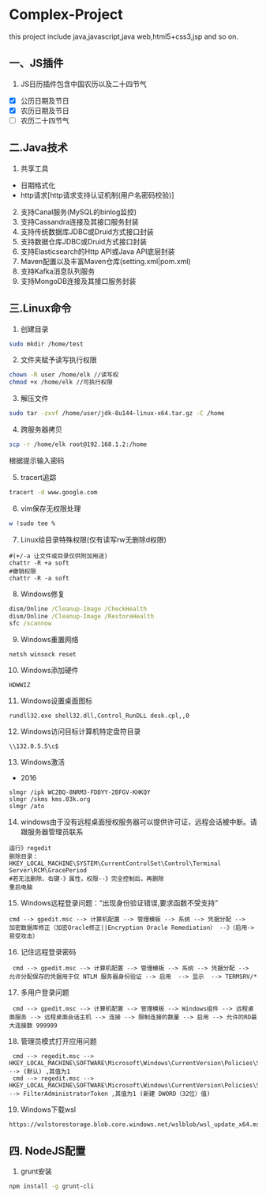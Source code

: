 # Complex-Project
this project include java,javascript,java web,html5+css3,jsp and so on.
## 一、JS插件
1. JS日历插件包含中国农历以及二十四节气
  - [x] 公历日期及节日
  - [x] 农历日期及节日
  - [ ] 农历二十四节气
## 二.Java技术
1. 共享工具
- 日期格式化
- http请求[http请求支持认证机制(用户名密码校验)]
2. 支持Canal服务(MySQL的binlog监控)
3. 支持Cassandra连接及其接口服务封装
4. 支持传统数据库JDBC或Druid方式接口封装
5. 支持数据仓库JDBC或Druid方式接口封装
7. 支持Elasticsearch的Http API或Java API底层封装
8. Maven配置以及丰富Maven仓库(setting.xml|pom.xml)
9. 支持Kafka消息队列服务
10. 支持MongoDB连接及其接口服务封装
## 三.Linux命令
1. 创建目录
```bash
sudo mkdir /home/test
```
2. 文件夹赋予读写执行权限
```bash
chown -R user /home/elk //读写权
chmod +x /home/elk //可执行权限
```
3. 解压文件
```bash
sudo tar -zxvf /home/user/jdk-8u144-linux-x64.tar.gz -C /home
```
4. 跨服务器拷贝
```bash
scp -r /home/elk root@192.168.1.2:/home
```
根据提示输入密码

5. tracert追踪
```bash
tracert -d www.google.com
```
6. vim保存无权限处理
```bash
w !sudo tee %
```
7. Linux给目录特殊权限(仅有读写rw无删除d权限)
```
#(+/-a 让文件或目录仅供附加用途)
chattr -R +a soft
#撤销权限
chattr -R -a soft
```

8. Windows修复
```cmd
dism/Online /Cleanup-Image /CheckHealth
dism/Online /Cleanup-Image /RestoreHealth
sfc /scannow
```
9. Windows重置网络
```
netsh winsock reset
```
10. Windows添加硬件
```
HDWWIZ
```
11. Windows设置桌面图标
```
rundll32.exe shell32.dll,Control_RunDLL desk.cpl,,0
```
12. Windows访问目标计算机特定盘符目录
```
\\132.0.5.5\c$
```
13. Windows激活
- 2016
```
slmgr /ipk WC2BQ-8NRM3-FDDYY-2BFGV-KHKQY
slmgr /skms kms.03k.org
slmgr /ato
```
14. windows由于没有远程桌面授权服务器可以提供许可证，远程会话被中断。请跟服务器管理员联系

```
运行》regedit
删除目录：
HKEY_LOCAL_MACHINE\SYSTEM\CurrentControlSet\Control\Terminal Server\RCM\GracePeriod
#若无法删除，右键-》属性，权限--》完全控制后，再删除
重启电脑

```
15. Windows远程登录问题：“出现身份验证错误,要求函数不受支持”
```
cmd --> gpedit.msc --> 计算机配置 --> 管理模板 --> 系统 --> 凭据分配 -->  加密数据库修正（加密Oracle修正||Encryption Oracle Remediation） --》（启用->易受攻击）
```

16. 记住远程登录密码
```
 cmd --> gpedit.msc --> 计算机配置 --> 管理模板 --> 系统 --> 凭据分配 --> 允许分配保存的凭据用于仅 NTLM 服务器身份验证 --> 启用  --> 显示  --> TERMSRV/*
```
17. 多用户登录问题
```
 cmd --> gpedit.msc --> 计算机配置 --> 管理模板 --> Windows组件 --> 远程桌面服务 --> 远程桌面会话主机 --> 连接 --> 限制连接的数量 --> 启用 --> 允许的RD最大连接数 999999
```
18. 管理员模式打开应用问题
```
 cmd --> regedit.msc --> HKEY_LOCAL_MACHINE\SOFTWARE\Microsoft\Windows\CurrentVersion\Policies\System\UIPI --> (默认) ,其值为1
 cmd --> regedit.msc --> HKEY_LOCAL_MACHINE\SOFTWARE\Microsoft\Windows\CurrentVersion\Policies\System --> FilterAdministratorToken ,其值为1 (新建 DWORD（32位）值)
```
19. Windows下载wsl
```
https://wslstorestorage.blob.core.windows.net/wslblob/wsl_update_x64.msi
```

## 四. NodeJS配置
1. grunt安装
```bash
npm install -g grunt-cli
```
